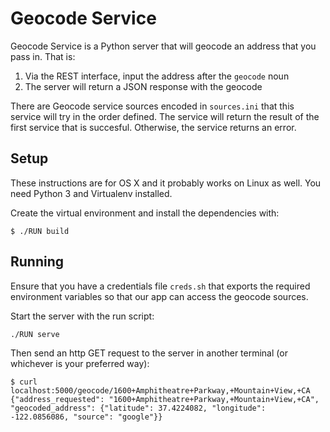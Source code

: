 Geocode Service
==================

Geocode Service is a Python server that will geocode an address that you pass in. That is:
1. Via the REST interface, input the address after the `geocode` noun
2. The server will return a JSON response with the geocode

There are Geocode service sources encoded in `sources.ini` that this service will try in the order defined. The service will return the result
of the first service that is succesful. Otherwise, the service returns an error.

Setup
------------

These instructions are for OS X and it probably works on Linux as well.
You need Python 3 and Virtualenv installed.

Create the virtual environment and install the dependencies with:

    $ ./RUN build


Running
-------------

Ensure that you have a credentials file `creds.sh` that exports the required
environment variables so that our app can access the geocode sources.

Start the server with the run script:

    ./RUN serve

Then send an http GET request to the server in another terminal (or whichever is your preferred way):

    $ curl localhost:5000/geocode/1600+Amphitheatre+Parkway,+Mountain+View,+CA
    {"address_requested": "1600+Amphitheatre+Parkway,+Mountain+View,+CA", "geocoded_address": {"latitude": 37.4224082, "longitude": -122.0856086, "source": "google"}}
